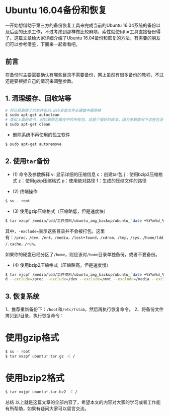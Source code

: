 # Ubuntu 16.04备份和恢复

一开始想借助于第三方的备份恢复工具来完成当前的Ubuntu 16.04系统的备份以及后面的还原工作，不过考虑到那样做比较麻烦，索性就使用tar工具直接备份得了。这篇文章给大家详细介绍了Ubuntu 16.04备份和恢复的方法，有需要的朋友们可以参考借鉴，下面来一起看看吧。

## 前言
 在备份时主要需要确认有哪些目录不需要备份，网上虽然有很多备份的教程，不过还是要根据自己的情况来调整参数。

## 1. 清理缓存、回收站等

```bash
# 将已经删除了的软件包的.deb安装文件从硬盘中删除掉
$ sudo apt-get autoclean   
# 类似上面的命令，但它删除包缓存中的所有包。这是个很好的做法，因为多数情况下这些包没有用了。但如果你是拨号上网的话，就得重新考虑了。
$ sudo apt-get clean
```

- 删除系统不再使用的孤立软件

```bash
$ sudo apt-get autoremove
```

## 2. 使用`tar`备份
- (1) 命令及参数解释
     v: 显示详细的压缩信息
     c：创建tar包
     j：使用bzip2压缩格式
     z：使用gzip压缩格式
     p：使用绝对路径
     f：生成的压缩文件的路径

- (2) 终端操作

```bash
$ su - root
```

- (3)  使用gzip压缩格式（压缩略低，但是速度快）

```bash
$ tar vzcpf /media/ldd/工作资料/ubuntu_img_backup/ubuntu_`date +%Y%m%d_%H`.tar.gz --exclude=/proc --exclude=/dev --exclude=/mnt --exclude=/media --exclude=/lost+found --exclude=/cdrom --exclude=/tmp --exclude=/sys --exclude=/home/ldd/.cache --exclude=/run / > /media/ldd/工作资料/ubuntu_img_backup/ubuntu_`date +%Y%m%d_%H`.log 2> /media/ldd/工作资料/ubuntu_img_backup/ubuntu_`date +%Y%m%d_%H`.error
```
其中，`-exclude=`表示这些目录并不会被打包。这里有：`/proc，/dev，/mnt，/media，/lost+found，/cdrom，/tmp，/sys，/home/ldd/.cache，/run`。

如果你的硬盘已经分区了`/home`，则应该对`/home`目录单独备份，或者不要备份。

- (4) 使用bzip2压缩格式（压缩略高，但是速度慢）

```bash
$ tar vjcpf /media/ldd/工作资料/ubuntu_img_backup/ubuntu_`date +%Y%m%d_%H`.tar.bz2
d --exclude=/proc --exclude=/dev --exclude=/mnt --exclude=/media --exclude=/lost+found --exclude=/cdrom --exclude=/tmp --exclude=/sys --exclude=/home/ldd/.cache --exclude=/run / > /media/ldd/工作资料/ubuntu_img_backup/ubuntu_`date +%Y%m%d_%H`.log 2> /media/ldd/工作资料/ubuntu_img_backup/ubuntu_`date +%Y%m%d_%H`.error
```

## 3. 恢复系统
1、推荐重新备份下：`/boot`和`/etc/fstab`，然后再执行恢复命令。
2、将备份文件拷贝到/目录，执行恢复命令：

# 使用gzip格式

```bash
$ su - root
$ tar vxzpf ubuntu*.tar.gz -C /
```

# 使用bzip2格式

```bash
$ tar vxjpf ubuntu*.tar.bz2 -C /
```

总结
以上就是这篇文章的全部内容了，希望本文的内容对大家的学习或者工作能有所帮助，如果有疑问大家可以留言交流。